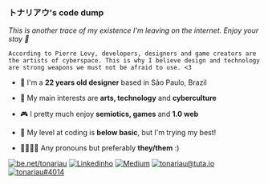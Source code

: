 ### トナリアウ's code dump

*This is another trace of my existence I'm leaving on the internet. Enjoy your stay :space_invader:*

`According to Pierre Levy, developers, designers and game creators are the artists of cyberspace. This is why I believe design and technology are strong weapons we must not be afraid to use. <3`

- :pill: I'm a **22 years old designer** based in São Paulo, Brazil

- :floppy_disk: My main interests are **arts, technology** and **cyberculture**

- :video_game: I pretty much enjoy **semiotics, games** and **1.0 web**

- :mushroom: My level at coding is **below basic**, but I'm trying my best!

- :yellow_heart::white_heart::purple_heart::black_heart: Any pronouns but preferably **they/them** :)

[![be.net/tonariau](https://img.shields.io/badge/Behance-0054F7?style=for-the-badge&logo=behance&logoColor=white)](http://behance.net/tonariau) [![Linkedinho](	https://img.shields.io/badge/LinkedIn-0077B5?style=for-the-badge&logo=linkedin&logoColor=white)](https://www.linkedin.com/in/tonariau/) [![Medium](		https://img.shields.io/badge/Medium-12100E?style=for-the-badge&logo=medium&logoColor=white)](https://tonariau.medium.com) [![tonariau@tuta.io](https://img.shields.io/badge/Tutanota-840010?style=for-the-badge&logo=Tutanota&logoColor=white)](mailto:tonariau@tuta.io) [![tonariau#4014](https://img.shields.io/badge/Discord-7289DA?style=for-the-badge&logo=discord&logoColor=white)](https://discordapp.com/users/320654221001228288)
